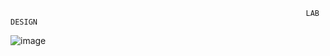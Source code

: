                                                                       LAB DESIGN



![image](https://github.com/user-attachments/assets/8cc66d4b-e824-45a1-a953-a15efd966a52)
